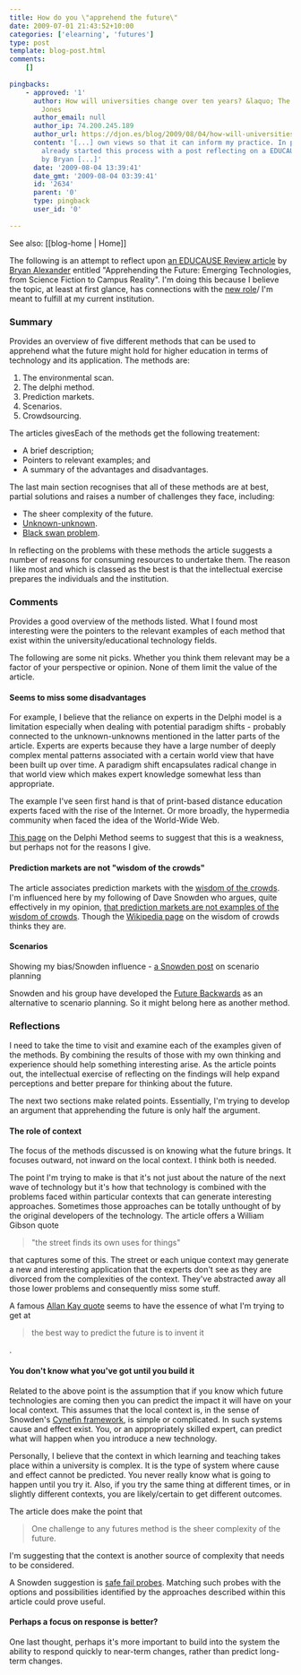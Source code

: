 ```yaml
---
title: How do you \"apprehend the future\"
date: 2009-07-01 21:43:52+10:00
categories: ['elearning', 'futures']
type: post
template: blog-post.html
comments:
    []
    
pingbacks:
    - approved: '1'
      author: How will universities change over ten years? &laquo; The Weblog of (a) David
        Jones
      author_email: null
      author_ip: 74.200.245.189
      author_url: https://djon.es/blog/2009/08/04/how-will-universities-change-over-ten-years/
      content: '[...] own views so that it can inform my practice. In part, I&#8217;ve
        already started this process with a post reflecting on a EDUCAUSE Review article
        by Bryan [...]'
      date: '2009-08-04 13:39:41'
      date_gmt: '2009-08-04 03:39:41'
      id: '2634'
      parent: '0'
      type: pingback
      user_id: '0'
    
---
```


See also: [[blog-home | Home]]

The following is an attempt to reflect upon [an EDUCAUSE Review article](http://www.educause.edu/EDUCAUSE+Review/EDUCAUSEReviewMagazineVolume44/ApprehendingtheFutureEmergingT/171774) by [Bryan Alexander](http://infocult.typepad.com/about.html) entitled "Apprehending the Future: Emerging Technologies, from Science Fiction to Campus Reality". I'm doing this because I believe the topic, at least at first glance, has connections with the [new role](/blog2/2009/08/20/elearning-and-innovation-specialist-report-1-4-20-august)/ I'm meant to fulfill at my current institution.

### Summary

Provides an overview of five different methods that can be used to apprehend what the future might hold for higher education in terms of technology and its application. The methods are:

1. The environmental scan.
2. The delphi method.
3. Prediction markets.
4. Scenarios.
5. Crowdsourcing.

The articles givesEach of the methods get the following treatement:

- A brief description;
- Pointers to relevant examples; and
- A summary of the advantages and disadvantages.

The last main section recognises that all of these methods are at best, partial solutions and raises a number of challenges they face, including:

- The sheer complexity of the future.
- [Unknown-unknown](http://en.wikipedia.org/wiki/Unknown_unknown).
- [Black swan problem](http://en.wikipedia.org/wiki/Black_swan).

In reflecting on the problems with these methods the article suggests a number of reasons for consuming resources to undertake them. The reason I like most and which is classed as the best is that the intellectual exercise prepares the individuals and the institution.

### Comments

Provides a good overview of the methods listed. What I found most interesting were the pointers to the relevant examples of each method that exist within the university/educational technology fields.

The following are some nit picks. Whether you think them relevant may be a factor of your perspective or opinion. None of them limit the value of the article.

#### Seems to miss some disadvantages

For example, I believe that the reliance on experts in the Delphi model is a limitation especially when dealing with potential paradigm shifts - probably connected to the unknown-unknowns mentioned in the latter parts of the article. Experts are experts because they have a large number of deeply complex mental patterns associated with a certain world view that have been built up over time. A paradigm shift encapsulates radical change in that world view which makes expert knowledge somewhat less than appropriate.

The example I've seen first hand is that of print-based distance education experts faced with the rise of the Internet. Or more broadly, the hypermedia community when faced the idea of the World-Wide Web.

[This page](http://www.12manage.com/methods_helmer_delphi_method.html) on the Delphi Method seems to suggest that this is a weakness, but perhaps not for the reasons I give.

#### Prediction markets are not "wisdom of the crowds"

The article associates prediction markets with the [wisdom of the crowds](http://en.wikipedia.org/wiki/The_Wisdom_of_Crowds). I'm influenced here by my following of Dave Snowden who argues, quite effectively in my opinion, [that prediction markets are not examples of the wisdom of crowds](http://www.cognitive-edge.com/blogs/dave/2008/04/prediction_markets.php). Though the [Wikipedia page](http://en.wikipedia.org/wiki/The_Wisdom_of_Crowds) on the wisdom of crowds thinks they are.

#### Scenarios

Showing my bias/Snowden influence - [a Snowden post](http://www.cognitive-edge.com/blogs/dave/2009/04/think_anew_act_anew_scenario_p.php) on scenario planning

Snowden and his group have developed the [Future Backwards](http://www.cognitive-edge.com/open_source_methods.php#The%20future%20backwards) as an alternative to scenario planning. So it might belong here as another method.

### Reflections

I need to take the time to visit and examine each of the examples given of the methods. By combining the results of those with my own thinking and experience should help something interesting arise. As the article points out, the intellectual exercise of reflecting on the findings will help expand perceptions and better prepare for thinking about the future.

The next two sections make related points. Essentially, I'm trying to develop an argument that apprehending the future is only half the argument.

#### The role of context

The focus of the methods discussed is on knowing what the future brings. It focuses outward, not inward on the local context. I think both is needed.

The point I'm trying to make is that it's not just about the nature of the next wave of technology but it's how that technology is combined with the problems faced within particular contexts that can generate interesting approaches. Sometimes those approaches can be totally unthought of by the original developers of the technology. The article offers a William Gibson quote

> "the street finds its own uses for things"

that captures some of this. The street or each unique context may generate a new and interesting application that the experts don't see as they are divorced from the complexities of the context. They've abstracted away all those lower problems and consequently miss some stuff.

A famous [Allan Kay quote](http://www.smalltalk.org/alankay.html) seems to have the essence of what I'm trying to get at

> the best way to predict the future is to invent it

.

#### You don't know what you've got until you build it

Related to the above point is the assumption that if you know which future technologies are coming then you can predict the impact it will have on your local context. This assumes that the local context is, in the sense of Snowden's [Cynefin framework](http://en.wikipedia.org/wiki/Cynefin), is simple or complicated. In such systems cause and effect exist. You, or an appropriately skilled expert, can predict what will happen when you introduce a new technology.

Personally, I believe that the context in which learning and teaching takes place within a university is complex. It is the type of system where cause and effect cannot be predicted. You never really know what is going to happen until you try it. Also, if you try the same thing at different times, or in slightly different contexts, you are likely/certain to get different outcomes.

The article does make the point that

> One challenge to any futures method is the sheer complexity of the future.

I'm suggesting that the context is another source of complexity that needs to be considered.

A Snowden suggestion is [safe fail probes](http://www.cognitive-edge.com/blogs/dave/2007/11/safefail_probes.php). Matching such probes with the options and possibilities identified by the approaches described within this article could prove useful.

#### Perhaps a focus on response is better?

One last thought, perhaps it's more important to build into the system the ability to respond quickly to near-term changes, rather than predict long-term changes.